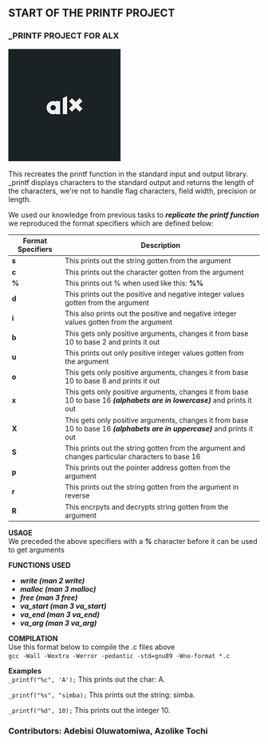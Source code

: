 ## START OF THE PRINTF PROJECT
### _PRINTF PROJECT FOR ALX

  [![alx logo](alx.png)](https://www.alxafrica.com/)

This recreates the printf function in the standard input and output library.
_printf displays characters to the standard output and returns the length of the characters, we're not to handle flag
characters, field width, precision or length.

We used our knowledge from previous tasks to ***replicate the printf function*** we reproduced the format specifiers which are defined below:

| **Format Specifiers** | **Description** |
| ------------------ | ---------------- |
| **s** | This prints out the string gotten from the argument |
| **c** | This prints out the character gotten from the argument |
| **%** | This prints out % when used like this: **%%** |
| **d** | This prints out the positive and negative integer values gotten from the argument |
| **i** | This also prints out the positive and negative integer values gotten from the argument |
| **b** | This gets only positive arguments, changes it from base 10 to base 2 and prints it out |
| **u** | This prints out only positive integer values gotten from the argument |
| **o** | This gets only positive arguments, changes it from base 10 to base 8 and prints it out |
| **x** | This gets only positive arguments, changes it from base 10 to base 16 ***(alphabets are in lowercase)*** and prints it out |
| **X** | This gets only positive arguments, changes it from base 10 to base 16 ***(alphabets are in uppercase)*** and prints it out |
| **S** | This prints out the string gotten from the argument and changes particular characters to base 16 |
| **p** | This prints out the pointer address gotten from the argument |
| **r** | This prints out the string gotten from the argument in reverse |
| **R** | This encrpyts and decrypts string gotten from the argument |

**USAGE** <br>
We preceded the above specifiers with a ***%*** character before it can be used to get arguments

**FUNCTIONS USED**
- ***write (man 2 write)***
- ***malloc (man 3 malloc)***
- ***free (man 3 free)***
- ***va_start (man 3 va_start)***
- ***va_end (man 3 va_end)***
- ***va_arg (man 3 va_arg)***

**COMPILATION** <br>
Use this format below to compile the .c files above <br>
`gcc -Wall -Wextra -Werror -pedantic -std=gnu89 -Wno-format *.c`

**Examples** <br>
`_printf("%c", 'A');`
This prints out the char: A.

`_printf("%s", "simba);`
This prints out the string: simba.

`_printf("%d", 10);`
This prints out the integer 10.

### Contributors: Adebisi Oluwatomiwa, Azolike Tochi
